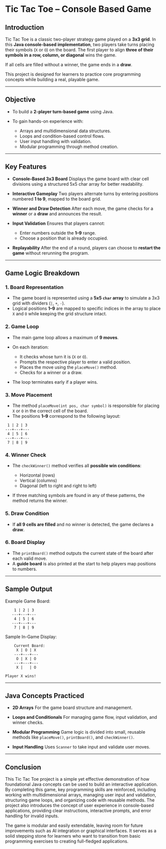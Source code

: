 # Tic Tac Toe – Console Based Game

## Introduction

Tic Tac Toe is a classic two-player strategy game played on a **3x3 grid**. In this **Java console-based implementation**, two players take turns placing their symbols (`X` or `O`) on the board. The first player to align **three of their symbols in a row, column, or diagonal** wins the game.

If all cells are filled without a winner, the game ends in a **draw**.

This project is designed for learners to practice core programming concepts while building a real, playable game.

---

## Objective

* To build a **2-player turn-based game** using Java.
* To gain hands-on experience with:

  * Arrays and multidimensional data structures.
  * Loops and condition-based control flows.
  * User input handling with validation.
  * Modular programming through method creation.

---

## Key Features

* **Console-Based 3x3 Board**
  Displays the game board with clear cell divisions using a structured 5x5 char array for better readability.

* **Interactive Gameplay**
  Two players alternate turns by entering positions numbered **1 to 9**, mapped to the board grid.

* **Winner and Draw Detection**
  After each move, the game checks for a **winner** or a **draw** and announces the result.

* **Input Validation**
  Ensures that players cannot:

  * Enter numbers outside the **1–9** range.
  * Choose a position that is already occupied.

* **Replayability**
  After the end of a round, players can choose to **restart the game** without rerunning the program.

---

## Game Logic Breakdown

### 1. Board Representation

* The game board is represented using a **5x5 `char` array** to simulate a 3x3 grid with dividers (`|`, `+`, `-`).
* Logical positions **1–9** are mapped to specific indices in the array to place `X` and `O` while keeping the grid structure intact.

### 2. Game Loop

* The main game loop allows a maximum of **9 moves**.
* On each iteration:

  * It checks whose turn it is (`X` or `O`).
  * Prompts the respective player to enter a valid position.
  * Places the move using the `placeMove()` method.
  * Checks for a winner or a draw.
* The loop terminates early if a player wins.

### 3. Move Placement

* The method `placeMove(int pos, char symbol)` is responsible for placing `X` or `O` in the correct cell of the board.
* The positions **1–9** correspond to the following layout:

```
 1 | 2 | 3
---+---+---
 4 | 5 | 6
---+---+---
 7 | 8 | 9
```

### 4. Winner Check

* The `checkWinner()` method verifies all **possible win conditions**:

  * Horizontal (rows)
  * Vertical (columns)
  * Diagonal (left to right and right to left)
* If three matching symbols are found in any of these patterns, the method returns the winner.

### 5. Draw Condition

* If **all 9 cells are filled** and no winner is detected, the game declares a **draw**.

### 6. Board Display

* The `printBoard()` method outputs the current state of the board after each valid move.
* A **guide board** is also printed at the start to help players map positions to numbers.

---

## Sample Output

Example Game Board:

```
    1 | 2 | 3
   ---+---+---
    4 | 5 | 6
   ---+---+---
    7 | 8 | 9
```

Sample In-Game Display:

```
    Current Board:
     X | O | X
    ---+---+---
     O | X | O
    ---+---+---
     X |   | O

Player X wins!
```
---

## Java Concepts Practiced

* **2D Arrays**
  For the game board structure and management.

* **Loops and Conditionals**
  For managing game flow, input validation, and winner checks.

* **Modular Programming**
  Game logic is divided into small, reusable methods like `placeMove()`, `printBoard()`, and `checkWinner()`.

* **Input Handling**
  Uses `Scanner` to take input and validate user moves.
  
---

## Conclusion

This Tic Tac Toe project is a simple yet effective demonstration of how foundational Java concepts can be used to build an interactive application. By completing this game, key programming skills are reinforced, including working with multidimensional arrays, managing user input and validation, structuring game loops, and organizing code with reusable methods. The project also introduces the concept of user experience in console-based applications, providing clear instructions, interactive prompts, and error handling for invalid inputs.

The game is modular and easily extendable, leaving room for future improvements such as AI integration or graphical interfaces. It serves as a solid stepping stone for learners who want to transition from basic programming exercises to creating full-fledged applications.



